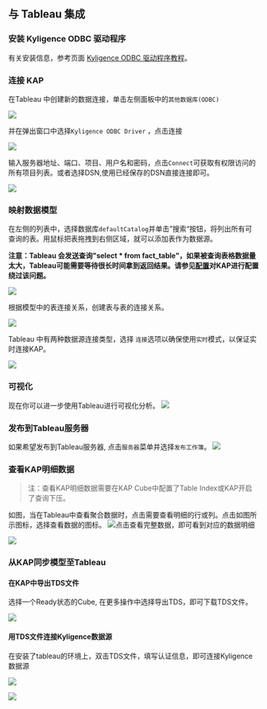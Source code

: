 ## 与 Tableau  集成

### 安装 Kyligence ODBC 驱动程序

有关安装信息，参考页面 [Kyligence ODBC 驱动程序教程](../driver/kyligence_odbc.cn.md)。

### 连接 KAP 
在Tableau 中创建新的数据连接，单击左侧面板中的`其他数据库(ODBC)`

![](images/tableau_10/step1.PNG)

并在弹出窗口中选择`Kyligence ODBC Driver` ，点击连接

![](images/tableau_10/step2-2.PNG)

输入服务器地址、端口、项目、用户名和密码，点击`Connect`可获取有权限访问的所有项目列表。或者选择DSN,使用已经保存的DSN直接连接即可。

![](images/tableau_10/kyligence_odbc_03_cn.PNG)

### 映射数据模型

在左侧的列表中，选择数据库`defaultCatalog`并单击”搜索“按钮，将列出所有可查询的表。用鼠标把表拖拽到右侧区域，就可以添加表作为数据源。

**注意：Tableau 会发送查询"select \* from fact\_table"，如果被查询表格数据量太大，Tableau可能需要等待很长时间拿到返回结果。请参见[配置](../config/basic_settings.cn.md#kylinqueryforce-limit)对KAP进行配置绕过该问题。**

![](images/tableau_10/step5.PNG)

根据模型中的表连接关系，创建表与表的连接关系。

![](images/tableau_10/step12.PNG)


Tableau 中有两种数据源连接类型，选择 `连接`选项以确保使用`实时`模式，以保证实时连接KAP。

![](images/tableau_10/step9.PNG)

### 可视化
现在你可以进一步使用Tableau进行可视化分析。
![](images/tableau_10/step13.PNG)

### 发布到Tableau服务器
如果希望发布到Tableau服务器, 点击`服务器`菜单并选择`发布工作簿`。
![](images/tableau_10/step14.PNG)

### 查看KAP明细数据
> 注：查看KAP明细数据需要在KAP Cube中配置了Table Index或KAP开启了查询下压。

如图，当在Tableau中查看聚合数据时，点击需要查看明细的行或列。点击如图所示图标，选择查看数据的图标。
![](images/tableau_10/step15.PNG)点击查看完整数据，即可看到对应的数据明细

![](images/tableau_10/step16.PNG)

### 从KAP同步模型至Tableau
#### 在KAP中导出TDS文件

选择一个Ready状态的Cube, 在更多操作中选择导出TDS，即可下载TDS文件。

![](images/tableau_10/step17.png)

#### 用TDS文件连接Kyligence数据源
在安装了tableau的环境上，双击TDS文件，填写认证信息，即可连接Kyligence数据源

![](images/tableau_10/step18.png)

![](images/tableau_10/step19.png)